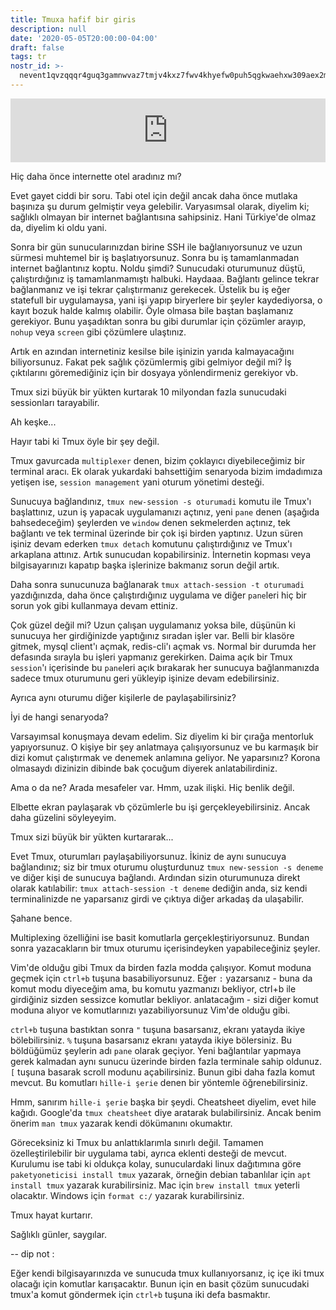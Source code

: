 ```yaml
---
title: Tmuxa hafif bir giris
description: null
date: '2020-05-05T20:00:00-04:00'
draft: false
tags: tr
nostr_id: >-
  nevent1qvzqqqr4guq3gamnwvaz7tmjv4kxz7fwv4khyefw0puh5qgkwaehxw309aex2mrp0yhxummnw3ezucnpdejqqg8h293rwwwdq2n54zxtx9kzstykf08lvhpu7uu6gqd8ngdrdpgl3udseudn
---
```



<iframe src="https://anchor.fm/delirehberi/embed/episodes/Bir-Sunucu-ve-Onlarca-Terminal----Tmux-edm2sn" height="102px" style="width: 100%" frameborder="0" scrolling="no"></iframe>


Hiç daha önce internette otel aradınız mı?

Evet gayet ciddi bir soru. Tabi otel için değil ancak daha önce mutlaka başınıza şu durum gelmiştir veya gelebilir. Varyasımsal olarak, diyelim ki; sağlıklı olmayan bir internet bağlantısına sahipsiniz. Hani Türkiye'de olmaz da, diyelim ki oldu yani.
<!--more-->
Sonra bir gün sunucularınızdan birine SSH ile bağlanıyorsunuz ve uzun sürmesi muhtemel bir iş başlatıyorsunuz. Sonra bu iş tamamlanmadan internet bağlantınız koptu. Noldu şimdi? Sunucudaki oturumunuz düştü, çalıştırdığınız iş tamamlanmamıştı halbuki. Haydaaa. Bağlantı gelince tekrar bağlanmanız ve işi tekrar çalıştırmanız gerekecek. Üstelik bu iş eğer statefull bir uygulamaysa, yani işi yapıp biryerlere bir şeyler kaydediyorsa, o kayıt bozuk halde kalmış olabilir. Öyle olmasa bile baştan başlamanız gerekiyor. Bunu yaşadıktan sonra bu gibi durumlar için çözümler arayıp, `nohup` veya `screen` gibi çözümlere ulaştınız. 

Artık en azından internetiniz kesilse bile işinizin yarıda kalmayacağını biliyorsunuz. Fakat pek sağlık çözümlermiş gibi gelmiyor değil mi? İş çıktılarını göremediğiniz için bir dosyaya yönlendirmeniz gerekiyor vb. 

Tmux sizi büyük bir yükten kurtarak 10 milyondan fazla sunucudaki sessionları tarayabilir.

Ah keşke...

Hayır tabi ki Tmux öyle bir şey değil.

Tmux gavurcada `multiplexer` denen, bizim çoklayıcı diyebileceğimiz bir terminal aracı. Ek olarak yukardaki bahsettiğim senaryoda bizim imdadımıza yetişen ise, `session management` yani oturum yönetimi desteği.

Sunucuya bağlandınız, `tmux new-session -s oturumadi` komutu ile Tmux'ı başlattınız, uzun iş yapacak uygulamanızı açtınız, yeni `pane` denen (aşağıda bahsedeceğim) şeylerden ve `window` denen sekmelerden açtınız, tek bağlantı ve tek terminal üzerinde bir çok işi birden yaptınız. Uzun süren işiniz devam ederken `tmux detach` komutunu çalıştırdığınız ve Tmux'ı arkaplana attınız. Artık sunucudan kopabilirsiniz. İnternetin kopması veya bilgisayarınızı kapatıp başka işlerinize bakmanız sorun değil artık.

Daha sonra sunucunuza bağlanarak `tmux attach-session -t oturumadi` yazdığınızda, daha önce çalıştırdığınız uygulama ve diğer `pane`leri hiç bir sorun yok gibi kullanmaya devam ettiniz.

Çok güzel değil mi? Uzun çalışan uygulamanız yoksa bile, düşünün ki sunucuya her girdiğinizde yaptığınız sıradan işler var. Belli bir klasöre gitmek, mysql client'ı açmak, redis-cli'ı açmak vs. Normal bir durumda her defasında sırayla bu işleri yapmanız gerekirken. Daima açık bir Tmux `session`'ı içerisinde bu `pane`leri açık bırakarak her sunucuya bağlanmanızda sadece tmux oturumunu geri yükleyip işinize devam edebilirsiniz.

Ayrıca aynı oturumu diğer kişilerle de paylaşabilirsiniz? 

İyi de hangi senaryoda?

Varsayımsal konuşmaya devam edelim. Siz diyelim ki bir çırağa mentorluk yapıyorsunuz. O kişiye bir şey anlatmaya çalışıyorsunuz ve bu karmaşık bir dizi komut çalıştırmak ve denemek anlamına geliyor. Ne yaparsınız? Korona olmasaydı dizinizin dibinde bak çocuğum diyerek anlatabilirdiniz.

Ama o da ne? Arada mesafeler var. Hmm, uzak ilişki. Hiç benlik değil.

Elbette ekran paylaşarak vb çözümlerle bu işi gerçekleyebilirsiniz. Ancak daha güzelini söyleyeyim.

Tmux sizi büyük bir yükten kurtararak...

Evet Tmux, oturumları paylaşabiliyorsunuz. İkiniz de aynı sunucuya bağlandınız; siz bir tmux oturumu oluşturdunuz `tmux new-session -s deneme` ve diğer kişi de sunucuya bağlandı. Ardından sizin oturumunuza direkt olarak katılabilir: `tmux attach-session -t deneme` dediğin anda, siz kendi terminalinizde ne yaparsanız girdi ve çıktıya diğer arkadaş da ulaşabilir.

Şahane bence.

Multiplexing özelliğini ise basit komutlarla gerçekleştiriyorsunuz. Bundan sonra yazacakların bir tmux oturumu içerisindeyken yapabileceğiniz şeyler.

Vim'de olduğu gibi Tmux da birden fazla modda çalışıyor. Komut moduna geçmek için `ctrl+b` tuşuna basabiliyorsunuz. Eğer `:` yazarsanız - buna da komut modu diyeceğim ama, bu komutu yazmanızı bekliyor, ctrl+b ile girdiğiniz sizden sessizce komutlar bekliyor. anlatacağım - sizi diğer komut moduna alıyor ve komutlarınızı yazabiliyorsunuz Vim'de olduğu gibi.

`ctrl+b` tuşuna bastıktan sonra `"` tuşuna basarsanız, ekranı yatayda ikiye bölebilirsiniz. `%` tuşuna basarsanız ekranı yatayda ikiye bölersiniz. Bu böldüğümüz şeylerin adı `pane` olarak geçiyor. Yeni bağlantılar yapmaya gerek kalmadan aynı sunucu üzerinde birden fazla terminale sahip oldunuz. `[` tuşuna basarak scroll modunu açabilirsiniz. Bunun gibi daha fazla komut mevcut. Bu komutları `hille-i şerie` denen bir yöntemle öğrenebilirsiniz.

Hmm, sanırım `hille-i şerie` başka bir şeydi. Cheatsheet diyelim, evet hile kağıdı. Google'da `tmux cheatsheet` diye aratarak bulabilirsiniz. Ancak benim önerim `man tmux` yazarak kendi dökümanını okumaktır.

Göreceksiniz ki Tmux bu anlattıklarımla sınırlı değil. Tamamen özelleştirilebilir bir uygulama tabi, ayrıca eklenti desteği de mevcut. Kurulumu ise tabi ki oldukça kolay, sunuculardaki linux dağıtımına göre `paketyoneticisi install tmux` yazarak, örneğin debian tabanlılar için `apt install tmux` yazarak kurabilirsiniz. Mac için `brew install tmux` yeterli olacaktır. Windows için `format c:/` yazarak kurabilirsiniz.

Tmux hayat kurtarır. 

Sağlıklı günler, saygılar.



-- dip not :

Eğer kendi bilgisayarınızda ve sunucuda tmux kullanıyorsanız, iç içe iki tmux olacağı için komutlar karışacaktır. Bunun için en basit çözüm sunucudaki tmux'a komut göndermek için `ctrl+b` tuşuna iki defa basmaktır.


